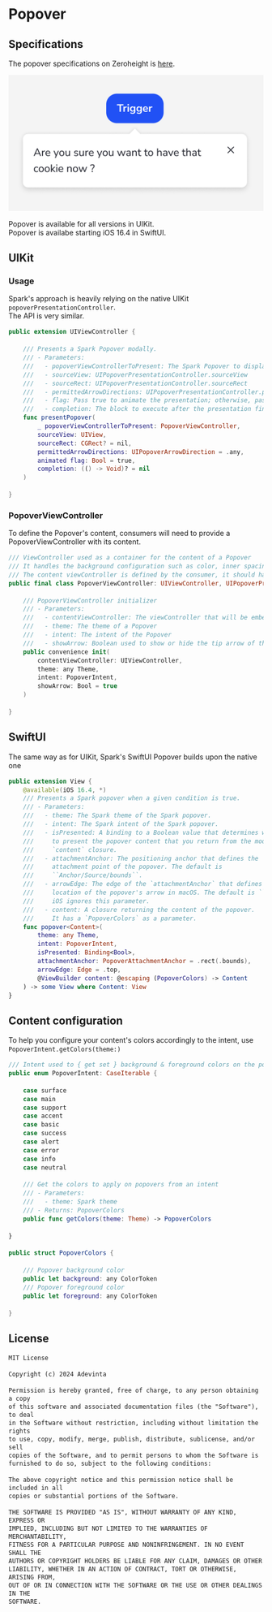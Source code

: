 
# Popover

## Specifications

The popover specifications on Zeroheight is [here](https://zeroheight.com/1186e1705/v/latest/p/88a08c-popover).

![Figma anatomy](https://github.com/adevinta/spark-ios-component-popover/blob/main/.github/assets/popover.png)

Popover is available for all versions in UIKit.  
Popover is availabe starting iOS 16.4 in SwiftUI.

## UIKit

### Usage

Spark's approach is heavily relying on the native UIKit `popoverPresentationController`.  
The API is very similar.

```swift
public extension UIViewController {

    /// Presents a Spark Popover modally.
    /// - Parameters:
    ///   - popoverViewControllerToPresent: The Spark Popover to display over the current view controller’s content
    ///   - sourceView: UIPopoverPresentationController.sourceView
    ///   - sourceRect: UIPopoverPresentationController.sourceRect
    ///   - permittedArrowDirections: UIPopoverPresentationController.permittedArrowDirections
    ///   - flag: Pass true to animate the presentation; otherwise, pass false.
    ///   - completion: The block to execute after the presentation finishes. This block has no return value and takes no parameters. You may specify nil for this parameter.
    func presentPopover(
        _ popoverViewControllerToPresent: PopoverViewController,
        sourceView: UIView,
        sourceRect: CGRect? = nil,
        permittedArrowDirections: UIPopoverArrowDirection = .any,
        animated flag: Bool = true,
        completion: (() -> Void)? = nil
    )

}
```

### PopoverViewController

To define the Popover's content, consumers will need to provide a PopoverViewController with its content.

```swift
/// ViewController used as a container for the content of a Popover
/// It handles the background configuration such as color, inner spacings and the drawing of the arrow if needed
/// The content viewController is defined by the consumer, it should have a .clear background, no padding and have a well defined preferredContentSize for the popover to calculate its size properly
public final class PopoverViewController: UIViewController, UIPopoverPresentationControllerDelegate {

    /// PopoverViewController initializer
    /// - Parameters:
    ///   - contentViewController: The viewController that will be embedded in the popover: it should have a .clear background, no padding and have a well defined preferredContentSize for the popover to calculate its size properly
    ///   - theme: The theme of a Popover
    ///   - intent: The intent of the Popover
    ///   - showArrow: Boolean used to show or hide the tip arrow of the Popover
    public convenience init(
        contentViewController: UIViewController,
        theme: any Theme, 
        intent: PopoverIntent, 
        showArrow: Bool = true
    )

}
```

## SwiftUI

The same way as for UIKit, Spark's SwiftUI Popover builds upon the native one

```swift
public extension View {
    @available(iOS 16.4, *)
    /// Presents a Spark popover when a given condition is true.
    /// - Parameters:
    ///   - theme: The Spark theme of the Spark popover.
    ///   - intent: The Spark intent of the Spark popover.
    ///   - isPresented: A binding to a Boolean value that determines whether
    ///     to present the popover content that you return from the modifier's
    ///     `content` closure.
    ///   - attachmentAnchor: The positioning anchor that defines the
    ///     attachment point of the popover. The default is
    ///     ``Anchor/Source/bounds``.
    ///   - arrowEdge: The edge of the `attachmentAnchor` that defines the
    ///     location of the popover's arrow in macOS. The default is ``Edge/top``.
    ///     iOS ignores this parameter.
    ///   - content: A closure returning the content of the popover.
    ///     It has a `PopoverColors` as a parameter.
    func popover<Content>(
        theme: any Theme,
        intent: PopoverIntent,
        isPresented: Binding<Bool>,
        attachmentAnchor: PopoverAttachmentAnchor = .rect(.bounds),
        arrowEdge: Edge = .top,
        @ViewBuilder content: @escaping (PopoverColors) -> Content
    ) -> some View where Content: View
}
```

## Content configuration

To help you configure your content's colors accordingly to the intent, use `PopoverIntent.getColors(theme:)`
```swift
/// Intent used to { get set } background & foreground colors on the popover
public enum PopoverIntent: CaseIterable {

    case surface
    case main
    case support
    case accent
    case basic
    case success
    case alert
    case error
    case info
    case neutral

    /// Get the colors to apply on popovers from an intent
    /// - Parameters:
    ///   - theme: Spark theme
    /// - Returns: PopoverColors
    public func getColors(theme: Theme) -> PopoverColors

}

public struct PopoverColors {

    /// Popover background color
    public let background: any ColorToken
    /// Popover foreground color
    public let foreground: any ColorToken

}
```

## License

```
MIT License

Copyright (c) 2024 Adevinta

Permission is hereby granted, free of charge, to any person obtaining a copy
of this software and associated documentation files (the "Software"), to deal
in the Software without restriction, including without limitation the rights
to use, copy, modify, merge, publish, distribute, sublicense, and/or sell
copies of the Software, and to permit persons to whom the Software is
furnished to do so, subject to the following conditions:

The above copyright notice and this permission notice shall be included in all
copies or substantial portions of the Software.

THE SOFTWARE IS PROVIDED "AS IS", WITHOUT WARRANTY OF ANY KIND, EXPRESS OR
IMPLIED, INCLUDING BUT NOT LIMITED TO THE WARRANTIES OF MERCHANTABILITY,
FITNESS FOR A PARTICULAR PURPOSE AND NONINFRINGEMENT. IN NO EVENT SHALL THE
AUTHORS OR COPYRIGHT HOLDERS BE LIABLE FOR ANY CLAIM, DAMAGES OR OTHER
LIABILITY, WHETHER IN AN ACTION OF CONTRACT, TORT OR OTHERWISE, ARISING FROM,
OUT OF OR IN CONNECTION WITH THE SOFTWARE OR THE USE OR OTHER DEALINGS IN THE
SOFTWARE.
```